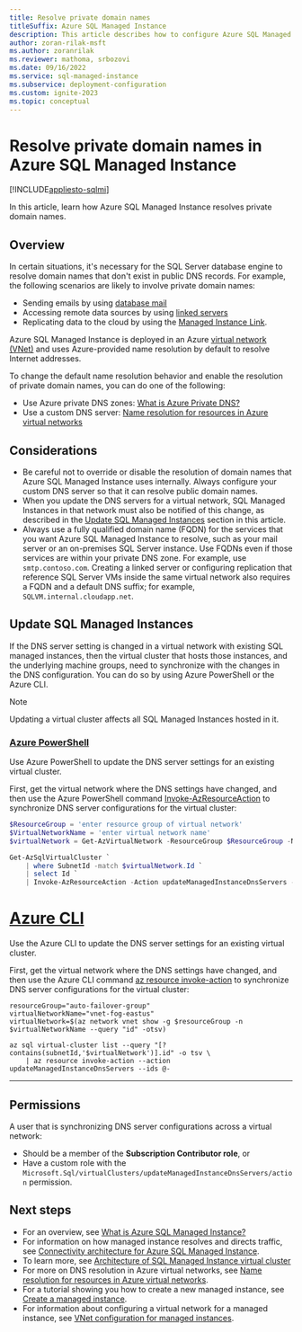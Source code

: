 ```yaml
---
title: Resolve private domain names
titleSuffix: Azure SQL Managed Instance
description: This article describes how to configure Azure SQL Managed Instance to resolve private domain names.
author: zoran-rilak-msft
ms.author: zoranrilak
ms.reviewer: mathoma, srbozovi
ms.date: 09/16/2022
ms.service: sql-managed-instance
ms.subservice: deployment-configuration
ms.custom: ignite-2023
ms.topic: conceptual
---
```

# Resolve private domain names in Azure SQL Managed Instance
[!INCLUDE[appliesto-sqlmi](../includes/appliesto-sqlmi.md)]

In this article, learn how Azure SQL Managed Instance resolves private domain names. 

## Overview

In certain situations, it's necessary for the SQL Server database engine to resolve domain names that don't exist in public DNS records. For example, the following scenarios are likely to involve private domain names:

* Sending emails by using [database mail](/sql/relational-databases/database-mail/database-mail)
* Accessing remote data sources by using [linked servers](/sql/relational-databases/linked-servers/linked-servers-database-engine)
* Replicating data to the cloud by using the [Managed Instance Link](managed-instance-link-feature-overview.md).

Azure SQL Managed Instance is deployed in an Azure [virtual network (VNet)](/azure/virtual-network/virtual-networks-overview) and uses Azure-provided name resolution by default to resolve Internet addresses. 

To change the default name resolution behavior and enable the resolution of private domain names, you can do one of the following: 

- Use Azure private DNS zones: [What is Azure Private DNS?](/azure/dns/private-dns-overview)
- Use a custom DNS server: [Name resolution for resources in Azure virtual networks](/azure/virtual-network/virtual-networks-name-resolution-for-vms-and-role-instances#name-resolution-that-uses-your-own-dns-server)

## Considerations

* Be careful not to override or disable the resolution of domain names that Azure SQL Managed Instance uses internally. Always configure your custom DNS server so that it can resolve public domain names.
* When you update the DNS servers for a virtual network, SQL Managed Instances in that network must also be notified of this change, as described in the [Update SQL Managed Instances](#update-sql-managed-instances) section in this article. 
* Always use a fully qualified domain name (FQDN) for the services that you want Azure SQL Managed Instance to resolve, such as your mail server or an on-premises SQL Server instance. Use FQDNs even if those services are within your private DNS zone. For example, use `smtp.contoso.com`. Creating a linked server or configuring replication that reference SQL Server VMs inside the same virtual network also requires a FQDN and a default DNS suffix; for example, `SQLVM.internal.cloudapp.net`.

## Update SQL Managed Instances

If the DNS server setting is changed in a virtual network with existing SQL managed instances, then the virtual cluster that hosts those instances, and the underlying machine groups, need to synchronize with the changes in the DNS configuration. You can do so by using Azure PowerShell or the Azure CLI. 

> [!NOTE]
> Updating a virtual cluster affects all SQL Managed Instances hosted in it.

### [Azure PowerShell](#tab/azure-powershell)

Use Azure PowerShell to update the DNS server settings for an existing virtual cluster. 

First, get the virtual network where the DNS settings have changed, and then use the Azure PowerShell command [Invoke-AzResourceAction](/powershell/module/az.resources/invoke-azresourceaction) to synchronize DNS server configurations for the virtual cluster:

```powershell
$ResourceGroup = 'enter resource group of virtual network'
$VirtualNetworkName = 'enter virtual network name'
$virtualNetwork = Get-AzVirtualNetwork -ResourceGroup $ResourceGroup -Name $VirtualNetworkName

Get-AzSqlVirtualCluster `
    | where SubnetId -match $virtualNetwork.Id `
    | select Id `
    | Invoke-AzResourceAction -Action updateManagedInstanceDnsServers -Force
```

# [Azure CLI](#tab/azure-cli)

Use the Azure CLI to update the DNS server settings for an existing virtual cluster. 

First, get the virtual network where the DNS settings have changed, and then use the Azure CLI command [az resource invoke-action](/cli/azure/resource#az-resource-invoke-action) to synchronize DNS server configurations for the virtual cluster:


```azurecli
resourceGroup="auto-failover-group"
virtualNetworkName="vnet-fog-eastus"
virtualNetwork=$(az network vnet show -g $resourceGroup -n $virtualNetworkName --query "id" -otsv)

az sql virtual-cluster list --query "[? contains(subnetId,'$virtualNetwork')].id" -o tsv \
	| az resource invoke-action --action updateManagedInstanceDnsServers --ids @-

```

---

## Permissions 

A user that is synchronizing DNS server configurations across a virtual network:

- Should be a member of the **Subscription Contributor role**, or
- Have a custom role with the `Microsoft.Sql/virtualClusters/updateManagedInstanceDnsServers/action` permission.

## Next steps

- For an overview, see [What is Azure SQL Managed Instance?](sql-managed-instance-paas-overview.md)
- For information on how managed instance resolves and directs traffic, see [Connectivity architecture for Azure SQL Managed Instance](connectivity-architecture-overview.md).
- To learn more, see [Architecture of SQL Managed Instance virtual cluster](virtual-cluster-architecture.md)
- For more on DNS resolution in Azure virtual networks, see [Name resolution for resources in Azure virtual networks](/azure/virtual-network/virtual-networks-name-resolution-for-vms-and-role-instances#name-resolution-using-your-own-dns-server.md).
- For a tutorial showing you how to create a new managed instance, see [Create a managed instance](instance-create-quickstart.md).
- For information about configuring a virtual network for a managed instance, see [VNet configuration for managed instances](connectivity-architecture-overview.md).
